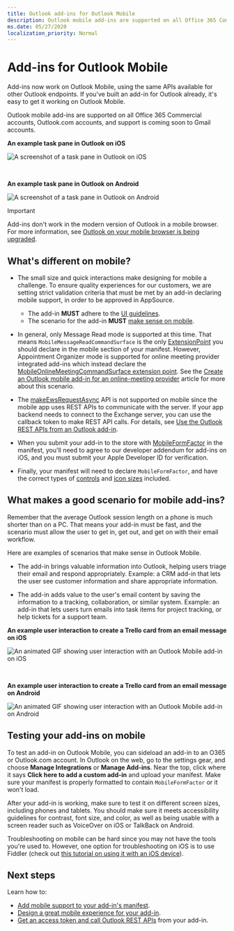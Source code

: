 ```yaml
---
title: Outlook add-ins for Outlook Mobile
description: Outlook mobile add-ins are supported on all Office 365 Commercial accounts, Outlook.com accounts, and support is coming soon to gmail accounts.
ms.date: 05/27/2020
localization_priority: Normal
---
```


# Add-ins for Outlook Mobile

Add-ins now work on Outlook Mobile, using the same APIs available for other Outlook endpoints. If you've built an add-in for Outlook already, it's easy to get it working on Outlook Mobile.

Outlook mobile add-ins are supported on all Office 365 Commercial accounts, Outlook.com accounts, and support is coming soon to Gmail accounts.

**An example task pane in Outlook on iOS**

![A screenshot of a task pane in Outlook on iOS](../images/outlook-mobile-addin-taskpane.png)

<br/>

**An example task pane in Outlook on Android**

![A screenshot of a task pane in Outlook on Android](../images/outlook-mobile-addin-taskpane-android.png)

> [!IMPORTANT]
> Add-ins don't work in the modern version of Outlook in a mobile browser. For more information, see [Outlook on your mobile browser is being upgraded](https://techcommunity.microsoft.com/t5/outlook-blog/outlook-on-your-mobile-browser-is-being-upgraded/ba-p/1125816).

## What's different on mobile?

- The small size and quick interactions make designing for mobile a challenge. To ensure quality experiences for our customers, we are setting strict validation criteria that must be met by an add-in declaring mobile support, in order to be approved in AppSource.
    - The add-in **MUST** adhere to the [UI guidelines](outlook-addin-design.md).
    - The scenario for the add-in **MUST** [make sense on mobile](#what-makes-a-good-scenario-for-mobile-add-ins).

- In general, only Message Read mode is supported at this time. That means `MobileMessageReadCommandSurface` is the only [ExtensionPoint](../reference/manifest/extensionpoint.md#mobilemessagereadcommandsurface) you should declare in the mobile section of your manifest. However, Appointment Organizer mode is supported for online meeting provider integrated add-ins which instead declare the [MobileOnlineMeetingCommandSurface extension point](../reference/manifest/extensionpoint.md#mobileonlinemeetingcommandsurface-preview). See the [Create an Outlook mobile add-in for an online-meeting provider](online-meeting.md) article for more about this scenario.

- The [makeEwsRequestAsync](../reference/objectmodel/preview-requirement-set/office.context.mailbox.md#methods) API is not supported on mobile since the mobile app uses REST APIs to communicate with the server. If your app backend needs to connect to the Exchange server, you can use the callback token to make REST API calls. For details, see [Use the Outlook REST APIs from an Outlook add-in](use-rest-api.md).

- When you submit your add-in to the store with [MobileFormFactor](../reference/manifest/mobileformfactor.md) in the manifest, you'll need to agree to our developer addendum for add-ins on iOS, and you must submit your Apple Developer ID for verification.

- Finally, your manifest will need to declare `MobileFormFactor`, and have the correct types of [controls](../reference/manifest/control.md) and [icon sizes](../reference/manifest/icon.md) included.

## What makes a good scenario for mobile add-ins?

Remember that the average Outlook session length on a phone is much shorter than on a PC. That means your add-in must be fast, and the scenario must allow the user to get in, get out, and get on with their email workflow.

Here are examples of scenarios that make sense in Outlook Mobile.

- The add-in brings valuable information into Outlook, helping users triage their email and respond appropriately. Example: a CRM add-in that lets the user see customer information and share appropriate information.

- The add-in adds value to the user's email content by saving the information to a tracking, collaboration, or similar system. Example: an add-in that lets users turn emails into task items for project tracking, or help tickets for a support team.

**An example user interaction to create a Trello card from an email message on iOS**

![An animated GIF showing user interaction with an Outlook Mobile add-in on iOS](../images/outlook-mobile-addin-interaction.gif)

<br/>

**An example user interaction to create a Trello card from an email message on Android**

![An animated GIF showing user interaction with an Outlook Mobile add-in on Android](../images/outlook-mobile-addin-interaction-android.gif)

## Testing your add-ins on mobile

To test an add-in on Outlook Mobile, you can sideload an add-in to an O365 or Outlook.com account. In Outlook on the web, go to the settings gear, and choose **Manage Integrations** or **Manage Add-ins**. Near the top, click where it says **Click here to add a custom add-in** and upload your manifest. Make sure your manifest is properly formatted to contain `MobileFormFactor` or it won't load.

After your add-in is working, make sure to test it on different screen sizes, including phones and tablets. You should make sure it meets accessibility guidelines for contrast, font size, and color, as well as being usable with a screen reader such as VoiceOver on iOS or TalkBack on Android.

Troubleshooting on mobile can be hard since you may not have the tools you're used to. However, one option for troubleshooting on iOS is to use Fiddler (check out [this tutorial on using it with an iOS device](https://www.telerik.com/blogs/using-fiddler-with-apple-ios-devices)).

## Next steps

Learn how to:

- [Add mobile support to your add-in's manifest](add-mobile-support.md).
- [Design a great mobile experience for your add-in](outlook-addin-design.md).
- [Get an access token and call Outlook REST APIs](use-rest-api.md) from your add-in.
